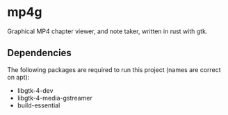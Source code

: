 # mp4g

Graphical MP4 chapter viewer, and note taker, written in rust with gtk.

## Dependencies

The following packages are required to run this project (names are correct on apt):
- libgtk-4-dev
- libgtk-4-media-gstreamer
- build-essential